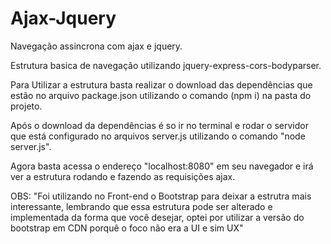 # Ajax-Jquery
Navegação assincrona com ajax e jquery.

Estrutura basica de navegação utilizando jquery-express-cors-bodyparser.

Para Utilizar a estrutura basta realizar o download das dependências que estão no arquivo package.json utilizando o comando (npm i) na pasta do projeto.

Após o download da dependências é so ir no terminal e rodar o servidor que está configurado no arquivos server.js utilizando o comando "node server.js".

Agora basta acessa o endereço "localhost:8080" em seu navegador e irá ver a estrutura rodando e fazendo as requisições ajax.

OBS: "Foi utilizando no Front-end o Bootstrap para deixar a estrutra mais interessante, lembrando que essa estrutura pode ser alterado e implementada da forma que você desejar, optei por utilizar a versão do bootstrap em CDN porquê o foco não era a UI e sim UX"

